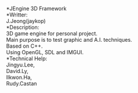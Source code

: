 *JEngine 3D Framework  
*Writter:  
	J.Jeong(jaykop)  
*Description:  
	3D game engine for personal project.  
	Main purpose is to test graphic and A.I. techniques.  
	Based on C++.  
	Using OpenGL, SDL and IMGUI.  
*Technical Help:  
	Jingyu.Lee,  
	David.Ly,  
	Ilkwon.Ha,  
	Rudy.Castan  
